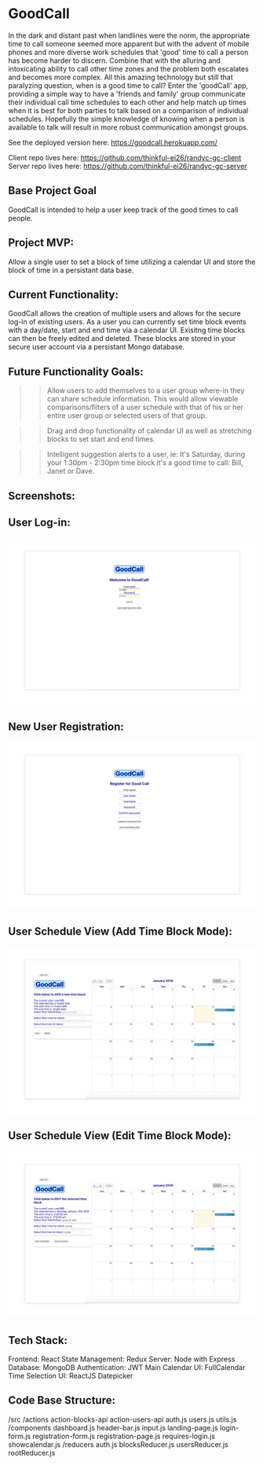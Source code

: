 # GoodCall
In the dark and distant past when landlines were the norm, the appropriate time to call someone seemed more apparent but with the advent of mobile phones and more diverse work schedules that 'good' time to call a person has become harder to discern. Combine that with the alluring and intoxicating ability to call other time zones and the problem both escalates and becomes more complex. All this amazing technology but still that paralyzing question, when is a good time to call? Enter the 'goodCall' app, providing a simple way to have a 'friends and family' group communicate their individual call time schedules to each other and help match up times when it is best for both parties to talk based on a comparison of individual schedules. Hopefully the simple knowledge of knowing when a person is available to talk will result in more robust communication amongst groups. 

See the deployed version here: https://goodcall.herokuapp.com/

Client repo lives here: https://github.com/thinkful-ei26/randyc-gc-client
Server repo lives here: https://github.com/thinkful-ei26/randyc-gc-server

## Base Project Goal
GoodCall is intended to help a user keep track of the good times to call people.

## Project MVP:
Allow a single user to set a block of time utilizing a calendar UI and store the block of time in a persistant data base.


## Current Functionality:
GoodCall allows the creation of multiple users and allows for the secure log-in of existing users.
As a user you can currently set time block events with a day/date, start and end time via a calendar UI.
Exisitng time blocks can then be freely edited and deleted.
These blocks are stored in your secure user account via a persistant Mongo database.

## Future Functionality Goals:
>> Allow users to add themselves to a user group where-in they can share schedule information.
This would allow viewable comparisons/filters of a user schedule with that of his or her entire user group or selected users of that group.

>> Drag and drop functionality of calendar UI as well as stretching blocks to set start and end times.

>> Intelligent suggestion alerts to a user, ie: It's Saturday, during your 1:30pm - 2:30pm time block it's a good time to call: Bill, Janet or Dave.
 
## Screenshots:

## User Log-in:
![](images/user-log-in.png)

## New User Registration:
![](images/new-user-registration.png)

## User Schedule View (Add Time Block Mode):
![](images/main-view-add-mode.png)

## User Schedule View (Edit Time Block Mode):
![](images/main-view-edit-mode.png)

## Tech Stack:
Frontend: React
State Management: Redux
Server: Node with Express
Database: MongoDB
Authentication: JWT
Main Calendar UI: FullCalendar
Time Selection UI: ReactJS Datepicker
 
## Code Base Structure:
/src
/actions
  action-blocks-api
  action-users-api
  auth.js
  users.js
  utils.js
/components
  dashboard.js
  header-bar.js
  input.js
  landing-page.js
  login-form.js
  registration-form.js
  registration-page.js
  requires-login.js
  showcalendar.js
/reducers
  auth.js
  blocksReducer.js
  usersReducer.js
  rootReducer.js
  
  
  
 






